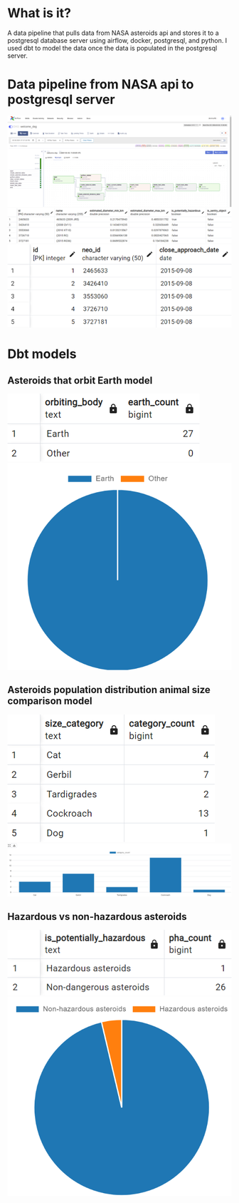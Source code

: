 # What is it?

A data pipeline that pulls data from NASA asteroids api and 
stores it to a postgresql database server using airflow, docker, postgresql, and python. I used dbt to model the data once the data is populated in the postgresql server.

# Data pipeline from NASA api to postgresql server 
![alt text](image.png) 
![alt text](image-13.png) 
![alt text](image-14.png)

# Dbt models
## Asteroids that orbit Earth model
![alt text](image-11.png) ![alt text](image-8.png)
## Asteroids population distribution animal size comparison model
![alt text](image-12.png) ![alt text](image-7.png)
## Hazardous vs non-hazardous asteroids
![alt text](image-10.png) ![alt text](image-9.png)